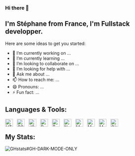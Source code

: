 ### Hi there 👋

## I'm Stéphane from France, I'm Fullstack developper.

Here are some ideas to get you started:

- 🔭 I’m currently working on ...
- 🌱 I’m currently learning ...
- 👯 I’m looking to collaborate on ...
- 🤔 I’m looking for help with ...
- 💬 Ask me about ...
- 📫 How to reach me: ...
- 😄 Pronouns: ...
- ⚡ Fun fact: ...

## Languages & Tools:
<img align="left" alt="HTML" width="25px" src="https://cdn.jsdelivr.net/gh/devicons/devicon/icons/html5/html5-original.svg" style="padding-right:10px" />
<img align="left" alt="CSS" width="25px" src="https://cdn.jsdelivr.net/gh/devicons/devicon/icons/css3/css3-original.svg" style="padding-right:10px" />
<img align="left" alt="JS" width="25px" src="https://cdn.jsdelivr.net/gh/devicons/devicon/icons/javascript/javascript-original.svg" style="padding-right:10px" />
<img align="left" alt="React JS" width="25px" src="https://cdn.jsdelivr.net/gh/devicons/devicon/icons/react/react-original-wordmark.svg" style="padding-right:10px" />
<img align="left" alt="TypeScript" width="25px" src="https://cdn.jsdelivr.net/gh/devicons/devicon/icons/typescript/typescript-original.svg" style="padding-right:10px" />
<img align="left" alt="Node JS" width="25px" src="https://cdn.jsdelivr.net/gh/devicons/devicon/icons/nodejs/nodejs-original.svg" style="padding-right:10px" />
<img align="left" alt="MySql" width="25px" src="https://cdn.jsdelivr.net/gh/devicons/devicon/icons/mysql/mysql-original.svg" style="padding-right:10px" />
<img align="left" alt="MongoDb" width="25px" src="https://cdn.jsdelivr.net/gh/devicons/devicon/icons/mongodb/mongodb-original.svg" style="padding-right:10px" />
<img align="left" alt="MySql" width="25px" src="https://cdn.jsdelivr.net/gh/devicons/devicon/icons/mysql/mysql-original.svg" style="padding-right:10px" />
<img align="left" alt="Git" width="25px" src="https://cdn.jsdelivr.net/gh/devicons/devicon/icons/git/git-original.svg" style="padding-right:10px" />
<br />

## My Stats:
![GHstats](https://github-readme-stats.vercel.app/api?username=faranix&show_icons=true)#GH-DARK-MODE-ONLY
